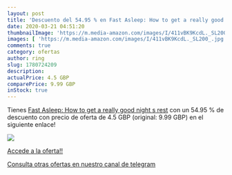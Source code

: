 ```yaml
---
layout: post
title: 'Descuento del 54.95 % en Fast Asleep: How to get a really good ni'
date: 2020-03-21 04:51:20
thumbnailImage: 'https://m.media-amazon.com/images/I/411vBK9KcdL._SL200_.jpg'
images: [ 'https://m.media-amazon.com/images/I/411vBK9KcdL._SL200_.jpg' ]
comments: true
category: ofertas
author: ring
slug: 1780724209
description:
actualPrice: 4.5 GBP
comparePrice: 9.99 GBP
inStock: true
---
```


Tienes [Fast Asleep: How to get a really good night s rest](https://www.amazon.com/dp/1780724209/?tag=redken08-20) con un 54.95 % de descuento con precio de oferta de 4.5 GBP (original: 9.99 GBP) en el siguiente enlace!

[![](https://m.media-amazon.com/images/I/411vBK9KcdL._SL200_.jpg)](https://www.amazon.com/dp/1780724209/?tag=redken08-20)

[Accede a la oferta!!](https://www.amazon.com/dp/1780724209/?tag=redken08-20)

[Consulta otras ofertas en nuestro canal de telegram](https://t.me/s/ofertas25)
